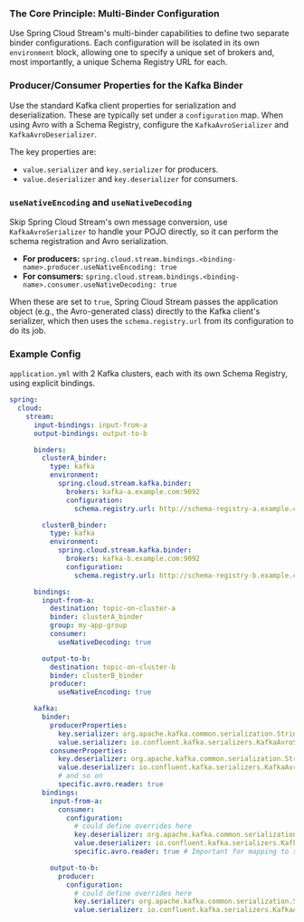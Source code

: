 ### The Core Principle: Multi-Binder Configuration

Use Spring Cloud Stream's multi-binder capabilities to define two separate binder configurations. Each configuration will be isolated in its own `environment` block, allowing one to specify a unique set of brokers and, most importantly, a unique Schema Registry URL for each.

### Producer/Consumer Properties for the Kafka Binder

Use the standard Kafka client properties for serialization and deserialization. These are typically set under a `configuration` map. When using Avro with a Schema Registry, configure the `KafkaAvroSerializer` and `KafkaAvroDeserializer`.

The key properties are:
*   `value.serializer` and `key.serializer` for producers.
*   `value.deserializer` and `key.deserializer` for consumers.

### `useNativeEncoding` and `useNativeDecoding`

Skip Spring Cloud Stream's own message conversion, use `KafkaAvroSerializer` to handle your POJO directly, so it can perform the schema registration and Avro serialization.

*   **For producers:** `spring.cloud.stream.bindings.<binding-name>.producer.useNativeEncoding: true`
*   **For consumers:** `spring.cloud.stream.bindings.<binding-name>.consumer.useNativeDecoding: true`

When these are set to `true`, Spring Cloud Stream passes the application object (e.g., the Avro-generated class) directly to the Kafka client's serializer, which then uses the `schema.registry.url` from its configuration to do its job.

### Example Config

`application.yml` with 2 Kafka clusters, each with its own Schema Registry, using explicit bindings.

```yaml
spring:
  cloud:
    stream:
      input-bindings: input-from-a
      output-bindings: output-to-b

      binders:
        clusterA_binder:
          type: kafka
          environment:
            spring.cloud.stream.kafka.binder:
              brokers: kafka-a.example.com:9092
              configuration:
                schema.registry.url: http://schema-registry-a.example.com:8081

        clusterB_binder:
          type: kafka
          environment:
            spring.cloud.stream.kafka.binder:
              brokers: kafka-b.example.com:9092
              configuration:
                schema.registry.url: http://schema-registry-b.example.com:8081

      bindings:
        input-from-a:
          destination: topic-on-cluster-a
          binder: clusterA_binder
          group: my-app-group
          consumer:
            useNativeDecoding: true

        output-to-b:
          destination: topic-on-cluster-b
          binder: clusterB_binder
          producer:
            useNativeEncoding: true

      kafka:
        binder:
          producerProperties:
            key.serializer: org.apache.kafka.common.serialization.StringSerializer
            value.serializer: io.confluent.kafka.serializers.KafkaAvroSerializer
          consumerProperties:
            key.deserializer: org.apache.kafka.common.serialization.StringDeserializer
            value.deserializer: io.confluent.kafka.serializers.KafkaAvroDeserializer
            # and so on
            specific.avro.reader: true 
        bindings:
          input-from-a:
            consumer:
              configuration:
                # could define overrides here
                key.deserializer: org.apache.kafka.common.serialization.StringDeserializer
                value.deserializer: io.confluent.kafka.serializers.KafkaAvroDeserializer
                specific.avro.reader: true # Important for mapping to specific Avro classes

          output-to-b:
            producer:
              configuration:
                # could define overrides here
                key.serializer: org.apache.kafka.common.serialization.StringSerializer
                value.serializer: io.confluent.kafka.serializers.KafkaAvroSerializer
```
